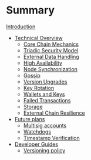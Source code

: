 # Summary

[Introduction](intro.md)

- [Technical Overview](technical/overview.md)
  - [Core Chain Mechanics](technical/core-mechanics.md)
  - [Triadic Security Model](technical/triadic-security.md)
  - [External Data Handling](technical/external-data.md)
  - [High Availability](technical/high-availability.md)
  - [Node Synchronization](technical/node-sync.md)
  - [Gossip](technical/gossip.md)
  - [Version Upgrades](technical/version-upgrades.md)
  - [Key Rotation](technical/key-rotation.md)
  - [Wallets and Keys](technical/wallets-keys.md)
  - [Failed Transactions](technical/failed-transactions.md)
  - [Storage](technical/storage.md)
  - [External Chain Resilience](technical/external-chain-resilience.md)
- [Future plans]()
  - [Multisig accounts](technical/multisig-accounts.md)
  - [Watchdogs](technical/watchdogs.md)
  - [Timestamp Verification](technical/timestamp-verification.md)
- [Developer Guides]()
  - [Versioning policy](devs/versioning-policy.md)
